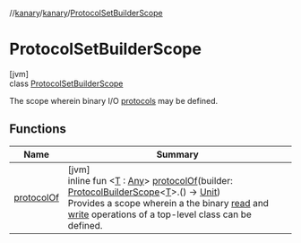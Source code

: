 //[kanary](../../../index.md)/[kanary](../index.md)/[ProtocolSetBuilderScope](index.md)

# ProtocolSetBuilderScope

[jvm]\
class [ProtocolSetBuilderScope](index.md)

The scope wherein binary I/O [protocols](protocol-of.md) may be defined.

## Functions

| Name | Summary |
|---|---|
| [protocolOf](protocol-of.md) | [jvm]<br>inline fun &lt;[T](protocol-of.md) : [Any](https://kotlinlang.org/api/latest/jvm/stdlib/kotlin/-any/index.html)&gt; [protocolOf](protocol-of.md)(builder: [ProtocolBuilderScope](../-protocol-builder-scope/index.md)&lt;[T](protocol-of.md)&gt;.() -&gt; [Unit](https://kotlinlang.org/api/latest/jvm/stdlib/kotlin/-unit/index.html))<br>Provides a scope wherein a the binary [read](../-protocol-builder-scope/read.md) and [write](../-protocol-builder-scope/write.md) operations of a top-level class can be defined. |
